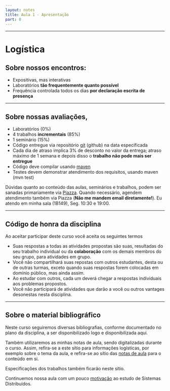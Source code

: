 ```yaml
---
layout: notes
title: Aula 1 - Apresentação
part: 0 
---
```


-------

# Logística

## Sobre nossos encontros:

* Expositivas, mas interativas
* Laboratórios **tão frequentemente quanto possível**
* Frequência controlada todos os dias **por declaração escrita de presença**

---

## Sobre nossas avaliações,

* Laboratórios (0%)
* 4 trabalhos **incrementais** (85%)
* 1 seminário (15%)
* Código entregue via repositório [git](https://git-scm.com/book/en/v2/Getting-Started-About-Version-Control) (github) na data especificada
* Cada dia de atraso implica 3% de desconto no valor da entrega; atraso máximo de 1 semana e depois disso o **trabalho não pode mais ser entregue**
* Código deve compilar usando  [maven](https://maven.apache.org/guides/getting-started/maven-in-five-minutes.html)
* Testes devem demonstrar atendimento dos requisitos, usando maven (mvn test)

Dúvidas quanto ao conteúdo das aulas, seminários e trabalhos, podem ser sanadas primariamente via [Piazza](https://www.piazza.com/ufu.br/semester12020/gbc074gsi028). Quando necessário, agendem atendimento também via Piazza (**Não me mandem email diretamente!**). Eu atendo em minha sala (1B149), Seg. 10:30 e 19:00.


---

## Código de honra da disciplina

Ao aceitar participar deste curso você aceita os seguintes termos
* Suas respostas a todas as atividades propostas são suas, resultadas do seu trabalho individual ou da **colaboração** com os demais membros do seu grupo, para atividades em grupo.
* Você não compartilhará suas repostas com outros estudantes, desta ou de outras turmas, exceto quando suas respostas forem colocadas em domínio público, mas ainda assim.
* Ao estudar com outros, cada um deverá chegar a respostas individuais aos problemas propostos.
* Você não participará de atividades que darão a você ou outros vantages desonestas nesta disciplina.

---

## Sobre o material bibliográfico

Neste curso seguiremos diversas bibliografias, conforme documentado no plano da disciplina, a ser disponibilizado logo e disponibilizada aqui.

Também utilizaremos as minhas notas de aula, sendo digitalizadas durante o curso.
Assim, refira-se a este sítio para informações logísticas, por exemplo sobre o tema da aula, e refira-se ao sítio das [notas de aula](https://lasarojc.github.io/ds_notes) para o conteúdo em si.

Especificações dos trabalhos também ficarão neste sítio.

Continuemos nossa aula com um pouco [motivação](https://lasarojc.github.io/ds_notes/notes/intro/1_porque.html) ao estudo de Sistemas Distribuídos.
